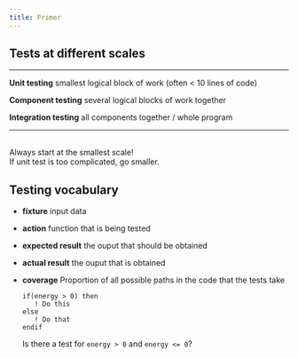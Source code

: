 ```yaml
---
title: Primer
---
```


Tests at different scales
-------------------------

-----------------------     ---------------------------------------------------------
**Unit testing**            smallest logical block of work (often < 10 lines of code)

**Component testing**       several logical blocks of work together

**Integration testing**     all components together / whole program
-----------------------     ---------------------------------------------------------

<br>
<div class="fragment fade-in">
Always start at the smallest scale! 

<div class="fragment grow">
If unit test is too complicated, go smaller.
</div>
</div>


Testing vocabulary
------------------

* **fixture** input data
* **action** function that is being tested
* **expected result** the ouput that should be obtained
* **actual result** the ouput that is obtained

* **coverage** Proportion of all possible paths in the code that the tests take

    ~~~~~~~~~~~~~~~~~~~~~~~~{.fortran}
    if(energy > 0) then
       ! Do this 
    else 
       ! Do that
    endif
    ~~~~~~~~~~~~~~~~~~~~~~~~

    Is there a test for `energy > 0` and `energy <= 0`?
